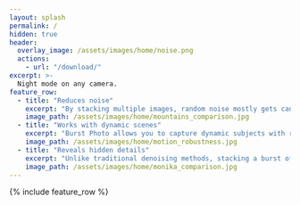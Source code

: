 ```yaml
---
layout: splash
permalink: /
hidden: true
header:
  overlay_image: /assets/images/home/noise.png
  actions:
    - url: "/download/"
excerpt: >-
  Night mode on any camera. 
feature_row:
  - title: "Reduces noise"
    excerpt: "By stacking multiple images, random noise mostly gets cancelled out, resulting in a cleaner output image. Reducing noise also fixes the magenta / green tint present in high-ISO images."
    image_path: /assets/images/home/mountains_comparison.jpg
  - title: "Works with dynamic scenes"
    excerpt: "Burst Photo allows you to capture dynamic subjects with reduced noise. Image taken from Google's [HDR+ dataset](https://hdrplusdata.org/dataset.html) licensed under [CC BY-SA](https://creativecommons.org/licenses/by-sa/4.0/)."
    image_path: /assets/images/home/motion_robustness.jpg
  - title: "Reveals hidden details"
    excerpt: "Unlike traditional denoising methods, stacking a burst of images can reveal detail that is not visible in any of the individual images."
    image_path: /assets/images/home/monika_comparison.jpg
---
```


{% include feature_row %}
